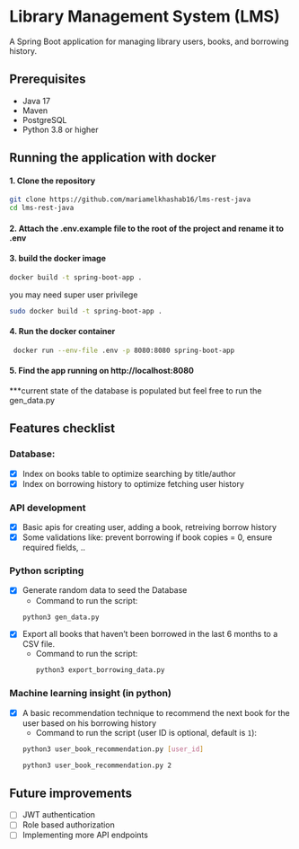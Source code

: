 
# Library Management System (LMS)
A Spring Boot application for managing library users, books, and borrowing history.

## Prerequisites
- Java 17
- Maven
- PostgreSQL
- Python 3.8 or higher

## Running the application with docker
#### 1. Clone the repository

```bash
git clone https://github.com/mariamelkhashab16/lms-rest-java
cd lms-rest-java
```
#### 2. Attach the .env.example file to the root of the project and rename it to .env
#### 3. build the docker image
```bash
docker build -t spring-boot-app .
```
you may need super user privilege
```bash
sudo docker build -t spring-boot-app .
```
#### 4. Run the docker container
```bash
 docker run --env-file .env -p 8080:8080 spring-boot-app
```

#### 5. Find the app running on http://localhost:8080 
***current state of the database is populated but feel free to run the gen_data.py
## Features checklist
### Database:
- [x]  Index on books table to optimize searching by title/author
- [x]  Index on borrowing history to optimize fetching user history
### API development
- [x]  Basic apis for creating user, adding a book, retreiving borrow history
- [x]  Some validations like: prevent borrowing if book copies = 0, ensure required fields, ..
### Python scripting
- [x]  Generate random data to seed the Database
    - Command to run the script:  
    ```bash
    python3 gen_data.py
    ```
- [x]  Export all books that haven’t been borrowed in the last 6 months to a CSV file.
    - Command to run the script:  
        ```bash
        python3 export_borrowing_data.py
        ```

### Machine learning insight (in python)
- [x]  A basic recommendation technique to recommend the next book for the user based on his borrowing history 
    - Command to run the script (user ID is optional, default is `1`):  
    ```bash
    python3 user_book_recommendation.py [user_id]
    ```
    ```bash
    python3 user_book_recommendation.py 2
    ```

## Future improvements
- [ ]  JWT authentication
- [ ]  Role based authorization
- [ ]  Implementing more API endpoints
